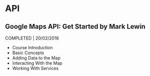 # API

## Google Maps API: Get Started by Mark Lewin
COMPLETED | 20/02/2016

- Course Introduction
- Basic Concepts
- Adding Data to the Map
- Interacting With the Map
- Working With Services
